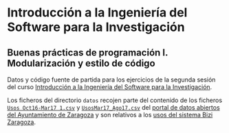 # Introducción a la Ingeniería del Software para la Investigación

## Buenas prácticas de programación I. Modularización y estilo de código

Datos y código fuente de partida para los ejercicios de la segunda sesión del curso [Introducción a la Ingeniería del Software para la Investigación](https://cursosextraordinarios.unizar.es/curso/2024/introduccion-la-ingenieria-del-software-para-la-investigacion).

Los ficheros del directorio ``datos`` recojen parte del contenido de los ficheros [`Usos Oct16-Mar17 1.csv`](http://www.zaragoza.es/contenidos/bici/UsosOct16-Mar17csv.zip) y [`UsosMar17_Ago17.csv`](http://www.zaragoza.es/contenidos/bici/UsosMar17_Ago17.zip) del [portal de datos abiertos del Ayuntamiento de Zaragoza](https://www.zaragoza.es/sede/portal/datos-abiertos/) y son relativos a los [usos del sistema Bizi Zaragoza](https://www.zaragoza.es/sede/servicio/catalogo/70\#CSV).
